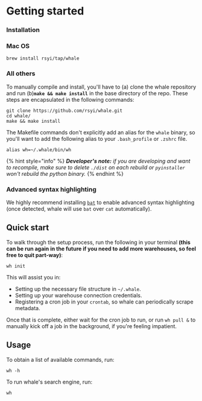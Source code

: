 # Getting started

### Installation

### Mac OS

```text
brew install rsyi/tap/whale
```

### All others

To manually compile and install, you'll have to \(a\) clone the whale repository and run \(b\)**`make && make install`** in the base directory of the repo. These steps are encapsulated in the following commands:

```text
git clone https://github.com/rsyi/whale.git
cd whale/
make && make install
```



The Makefile commands don't explicitly add an alias for the `whale` binary, so you'll want to add the following alias to your `.bash_profile` or `.zshrc` file.

```text
alias wh=~/.whale/bin/wh
```

{% hint style="info" %}
_**Developer's note:** if you are developing and want to recompile, make sure to delete `./dist` on each rebuild or `pyinstaller` won't rebuild the python binary._
{% endhint %}

### Advanced syntax highlighting

We highly recommend installing [`bat`](https://github.com/sharkdp/bat) to enable advanced syntax highlighting \(once detected, whale will use `bat` over `cat` automatically\).

## Quick start

To walk through the setup process, run the following in your terminal **\(this can be run again in the future if you need to add more warehouses, so feel free to quit part-way\)**:

```text
wh init
```

This will assist you in:

* Setting up the necessary file structure in `~/.whale`.
* Setting up your warehouse connection credentials.
* Registering a cron job in your `crontab`, so whale can periodically scrape metadata.

Once that is complete, either wait for the cron job to run, or run `wh pull &` to manually kick off a job in the background, if you're feeling impatient.

## Usage

To obtain a list of available commands, run:

```text
wh -h
```

To run whale's search engine, run:

```text
wh
```

